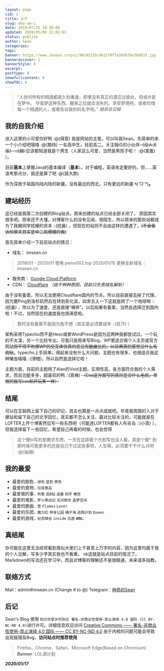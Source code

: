 ```yaml
---
layout: page
cid: 2
title: 关于
slug: who-am-i
date: 2019/07/31 18:30:00
updated: 2020/05/09 21:01:01
status: publish
author: Sean
categories: 
tags: 
banner: https://www.imsean.cn/pic/98c82235c9b12f6f7a36db35e3b8833.jpg
bannerascover: 1
bannerStyle: 0
excerpt: 
posttype: 0
showfullcontent: 0
showTOC: 0
---
```



>“人世间所有的相遇都是久别重逢，即使没有真正的遇见过彼此，但或许是在梦中。
>毕竟梦这种东西，醒来之后就会消失的。享受梦境吧，或者珍惜每一个相遇的人，或者告诉我你的名字吧。” *摘录自豆瓣*

我的自我介绍
------

进入这里的小可爱你好鸭 :@(得意) 
我是网站的主笔，可以叫我Sean。先简单的来一个小介绍吧嘻嘻 :@(期待) 
一名高中生，目前高二。关注我iG的小伙伴<del>（没人关注） ::(泪) </del>应该都知道我是个男生（人家这么可爱，当然是男孩子啦！ :@(害羞) ）。

目前**基本**上掌握Java的基本编译（**基本**）。对于编程，英语肯定要好的，但……英语考那点分，我还是算了吧 :@(装大款) 

作为深居于祖国内陆内陆的新疆，没有最远的西北，只有更远的新疆 ٩(ˊᗜˋ*)و 

**建站经历**
--------

这已经是我第二次创建的Blog站点，原来创建的站点已经全部关闭了。
原因其实很多吧。原来还不大懂，对博客什么的没有见闻，很陌生，所以原来的那些站都成为了我跟同学炫耀的资本 ::(挖鼻) ，但现在的站则不会由这样的遭遇了。<del>(不会告诉你原来其实是中二病爆棚的我)</del>

首先简单介绍一下目前站点的情况：

 - 域名： imsean.cn
>2019/01 - 2020/01 使用 pems002.top
>2020/01/15 更换全新域名：imsean.cn
 - 服务商： [Google Cloud Platform][1]
 - CDN： [Cloudflare][2] *（由于种种原因，目前只负责域名解析）*

由于没有备案，所以无法使用Cloudflare国内的节点。所以目前直接去掉了代理，因为要Ping到洛杉矶然后在转到彰化县，四舍五入一下这就是跨了一个地球啊 ::(挖鼻) ，所以为了速度，还是直接“裸奔”。以后如果有备案，当然会选择迁到国内啦！不过，当然现在的速度我也很满意啦。

>暂时没有备案不是因为我不想（其实是必须要成年 ::(狂汗) ）

架构采用Typecho而不是Hexo或者WordPress是因为这两种我都尝试过。一个玩的不太溜，另一个比较专业。可我只是用来写Blog，WP更适合做个人主页或官方网站<del>但不得不吹爆WP的交互体验真的是没有能媲比的，以前用真的感觉没什么毛病哒</del>。typecho上手简单，用起来没有什么大问题，主题也有很多，也很适合我这种懒虫嘻嘻 ::(滑稽)，所以自然是选择它啦！ 

主题方面，目前的主题用了Alan的Void主题。实用性高，各方面符合我的个人需求，而且功能多多，超喜欢的鸭 ::(真棒) 
<del>（Css这方面写的真的是没什么毛病，卑微的我写css和开玩笑一样）</del>

结尾
--
可以在互联网上留下自己的印记，其实也算是一点点成就吧。毕竟我周围的人对于建站和留下自己的文字回忆，其实都不怎么关注，最对比较关注的，可能就是在LOFTER上开个博客然后写一些东西吧（可能连LOFTER都有人布吉岛 ::(小乖) ），但我选择留下一些回忆，希望自己再看的时候，也会觉得
>这个傻bi写的是撒求东西，一天在这舔着个大脸写也没人看，真是个傻*
到那时候可能更多的还是自己干过这些事吧，人生嘛，必须要干干什么对吧 :@(抽烟) 

我的最爱
--

 - 最爱的颜色.. `绿色` `蓝色` `黑色`
 - 最爱的食物.. `垃圾食品`
 - 最爱做的事.. `听歌` `逛B站` `追番` `剁手` `睡觉`
 - 最爱的电影.. `罗小黑战记` `无问西东` `盗梦空间` 
 - 最爱的歌曲.. `愿` `Flames` `Lover`
 - 最爱的乐团.. `魔力红` `林肯公园` `橘子海` `逃跑计划` `Queen`
 - 最爱的游戏.. `纪念碑谷` `inside` `光遇`  **etc.**

真结尾
----
你可能在这里无法经常看到类似大佬们上千甚至上万字的内容，因为这里均属于我的个人见解，写多少字其实我也不看重。
ok这就是站点目前的情况了。Markdown的写法还在学习中，而且对博客的理解还不是很精通，未来请多指教。

联络方式
----
Mail：admin#imsean.cn (Change # to @)
Telegram：[神奇的Sean][3]

后记
----
Sean's Blog 使用 `知识共享许可协议 署名-非商业性使用-禁止演绎 4.0 国际 (CC BY-NC-ND 4.0)`进行许可。详细信息欢迎访问 [Creative Commons —— 署名-非商业性使用-禁止演绎 4.0 国际 —— CC BY-NC-ND 4.0][4]
由于内核的问题可能会导致出现报错及Bug，**访问站点时推荐使用**
>Firefox、Chrome、Safari、Microsoft Edge(Based on Chromium)
**Banner**: LOL源计划

***2020/01/17***


  [1]: https://cloud.google.com
  [2]: https://www.cloudflare.com
  [3]: https://t.me/pems002
  [4]: https://creativecommons.org/licenses/by-nc-nd/4.0/deed.zh